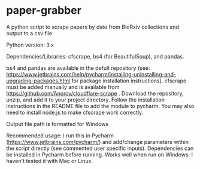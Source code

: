 # paper-grabber
A python script to scrape papers by date from BioRxiv collections and output to a csv file

Python version: 3.x

Dependencies/Libraries: 
cfscrape, bs4 (for BeautifulSoup), and pandas.

bs4 and pandas are available in the defult repository (see: https://www.jetbrains.com/help/pycharm/installing-uninstalling-and-upgrading-packages.html for package installation instructions).
cfscrape must be added manually and is available from https://github.com/Anorov/cloudflare-scrape . Download the repository, unzip, and add it to your project directory. Follow the installation instructions in the README file to add the module to pycharm. You may also need to install node.js to make cfscrape work correctly.  

Output file path is formatted for Windows

Recommended usage:
I run this in Pycharm (https://www.jetbrains.com/pycharm/) and add/change parameters within the script directly (see commented user specific inputs). 
Dependencies can be installed in Pycharm before running. 
Works well when run on Windows. I haven't tested it with Mac or Linux. 
